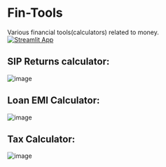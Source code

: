 # Fin-Tools
Various financial tools(calculators) related to money.   
[![Streamlit App](https://static.streamlit.io/badges/streamlit_badge_black_white.svg)](https://fin-tools.streamlit.app/)
## SIP Returns calculator:
![image](https://user-images.githubusercontent.com/63915540/223765652-70cfa803-1974-4748-9b75-a85ad8e13824.png) 

## Loan EMI Calculator:
![image](https://user-images.githubusercontent.com/63915540/223767052-89e66698-4b92-4a9e-b692-610ecb69b7f9.png)

## Tax Calculator:
![image](https://user-images.githubusercontent.com/63915540/224561613-7d94b3f7-5640-4098-9740-cad7df720866.png)

